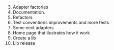 3. Adapter factories
4. Documentation.
5. Refactors
6. Test conventions improvements and more tests
7. Some next adapters
8. Home page that ilustrates how it work
9. Create a lib
10. Lib release
